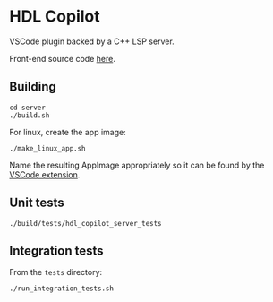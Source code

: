# HDL Copilot

VSCode plugin backed by a C++ LSP server.

Front-end source code [here](https://github.com/metalware-inc/hdl-copilot-frontend/).

## Building

```
cd server
./build.sh
```

For linux, create the app image:
```
./make_linux_app.sh
```

Name the resulting AppImage appropriately so it can be found by the [VSCode extension](https://github.com/metalware-inc/hdl-copilot-frontend/blob/main/bin/linux/unpack.sh#L7-L12).

## Unit tests

```
./build/tests/hdl_copilot_server_tests
```

## Integration tests

From the `tests` directory:

```
./run_integration_tests.sh
```
